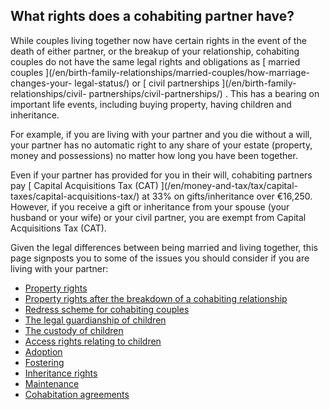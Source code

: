 ##  What rights does a cohabiting partner have?

While couples living together now have certain rights in the event of the
death of either partner, or the breakup of your relationship, cohabiting
couples do not have the same legal rights and obligations as [ married couples
](/en/birth-family-relationships/married-couples/how-marriage-changes-your-
legal-status/) or [ civil partnerships ](/en/birth-family-relationships/civil-
partnerships/civil-partnerships/) . This has a bearing on important life
events, including buying property, having children and inheritance.

For example, if you are living with your partner and you die without a will,
your partner has no automatic right to any share of your estate (property,
money and possessions) no matter how long you have been together.

Even if your partner has provided for you in their will, cohabiting partners
pay [ Capital Acquisitions Tax (CAT) ](/en/money-and-tax/tax/capital-
taxes/capital-acquisitions-tax/) at 33% on gifts/inheritance over €16,250.
However, if you receive a gift or inheritance from your spouse (your husband
or your wife) or your civil partner, you are exempt from Capital Acquisitions
Tax (CAT).

Given the legal differences between being married and living together, this
page signposts you to some of the issues you should consider if you are living
with your partner:

  * [ Property rights ](/en/birth-family-relationships/cohabiting-couples/property-rights-cohabiting-couples/)
  * [ Property rights after the breakdown of a cohabiting relationship ](/en/birth-family-relationships/problems-in-marriages-and-other-relationships/property-rights-and-the-breakdown-of-a-cohabiting-relationship/)
  * [ Redress scheme for cohabiting couples ](/en/birth-family-relationships/problems-in-marriages-and-other-relationships/redress-scheme-for-cohabiting-couples/)
  * [ The legal guardianship of children ](/en/birth-family-relationships/cohabiting-couples/guardianship-and-cohabiting-couples/)
  * [ The custody of children ](/en/birth-family-relationships/cohabiting-couples/custody-of-children-cohabiting-couples/)
  * [ Access rights relating to children ](/en/birth-family-relationships/cohabiting-couples/access-to-children-cohabiting-couples/)
  * [ Adoption ](https://www.citizensinformation.ie/en/birth-family-relationships/adoption-and-fostering/domestic-adoption/#90604a)
  * [ Fostering ](https://www.citizensinformation.ie/en/birth-family-relationships/adoption-and-fostering/fostering/#l67c2f)
  * [ Inheritance rights ](/en/birth-family-relationships/cohabiting-couples/inheritance-rights-cohabiting-couples/)
  * [ Maintenance ](/en/birth-family-relationships/parenting-alone/maintenance-lone-parents/)
  * [ Cohabitation agreements ](/en/birth-family-relationships/getting-married/pre-nuptial-agreements/)
